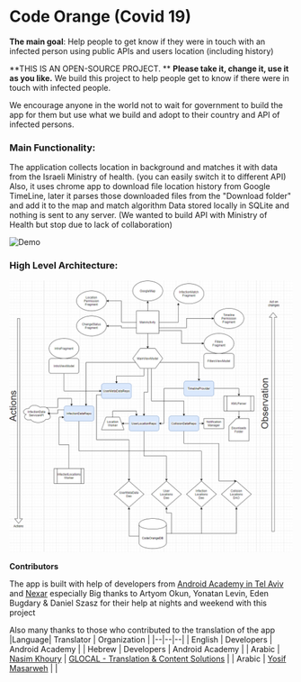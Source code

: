 # Code Orange (Covid 19)
**The main goal**:  Help people to get know if they were in touch with an infected person using public APIs and users location (including history)

**THIS IS AN OPEN-SOURCE PROJECT. **
**Please take it, change it, use it as you like.**
We build this project to help people get to know if there were in touch with infected people.

We encourage anyone in the world not to wait for government to build the app for them but use what we build and adopt to their country and API of infected persons.

### Main Functionality:
The application collects location in background and matches it with data from the Israeli Ministry of health. (you can easily switch it to different API)
Also, it uses chrome app to download file location history from Google TimeLine, later it parses those downloaded files from the "Download folder" and add it to the map and match algorithm
Data stored locally in SQLite and nothing is sent to any server. (We wanted to build API with Ministry of Health but stop due to lack of collaboration)

![Demo](demo/demo.gif)


### High Level Architecture:
[![Architecture](demo/architecture.png)](demo/architecture.png)


**Contributors**

The app is built with help of developers from [Android Academy in Tel Aviv](https://www.facebook.com/groups/android.academy.ils/) and [Nexar](https://www.getnexar.com) especially Big thanks to Artyom Okun, Yonatan Levin, Eden Bugdary & Daniel Szasz for their help at nights and weekend with this project

Also many thanks to those who contributed to the translation of the app
|Language| Translator |  Organization |
|--|--|--|
| English | Developers | Android Academy |
| Hebrew | Developers | Android Academy |
| Arabic | [Nasim Khoury](mailto:nasim@glocaltrans.com) | [GLOCAL - Translation & Content Solutions](www.glocaltrans.com) |
| Arabic | [Yosif Masarweh](mailto:yosiftbt@gmail.com) |  |
